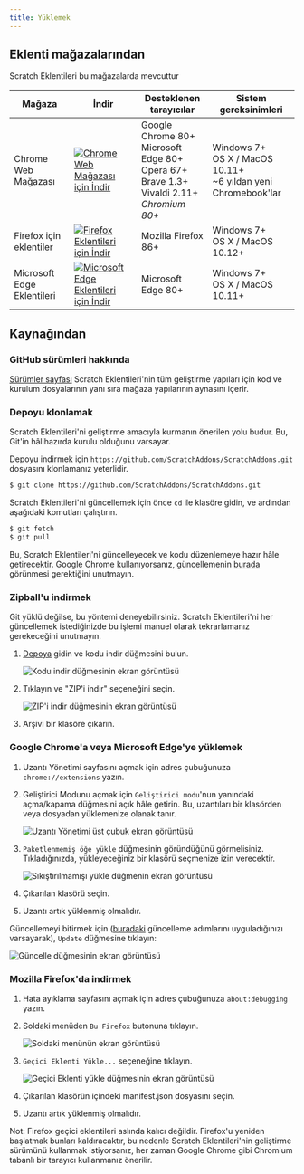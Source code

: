 ```yaml
---
title: Yüklemek
---
```


## Eklenti mağazalarından

Scratch Eklentileri bu mağazalarda mevcuttur

| Mağaza | İndir | Desteklenen tarayıcılar | Sistem gereksinimleri |
| - | - | - | - |
| Chrome Web Mağazası | [![Chrome Web Mağazası için İndir](https://img.shields.io/chrome-web-store/v/fbeffbjdlemaoicjdapfpikkikjoneco?style=flat-square&logo=google-chrome&logoColor=white&label=install&color=4285F4)](https://chrome.google.com/webstore/detail/fbeffbjdlemaoicjdapfpikkikjoneco) | Google Chrome 80+<br />Microsoft Edge 80+<br />Opera 67+<br />Brave 1.3+<br />Vivaldi 2.11+<br />*Chromium 80+* | Windows 7+<br />OS X / MacOS 10.11+<br />~6 yıldan yeni Chromebook'lar
| Firefox için eklentiler | [![Firefox Eklentileri için İndir](https://img.shields.io/amo/v/scratch-messaging-extension?style=flat-square&logo=firefox-browser&logoColor=white&label=install&color=FF7139)](https://addons.mozilla.org/firefox/addon/scratch-messaging-extension/) | Mozilla Firefox 86+ | Windows 7+<br />OS X / MacOS 10.12+
| Microsoft Edge Eklentileri | [![Microsoft Edge Eklentileri için İndir](https://img.shields.io/badge/dynamic/json?style=flat-square&logo=microsoftedge&logoColor=white&label=install&color=0078D7&prefix=v&query=%24.version&url=https%3A%2F%2Fmicrosoftedge.microsoft.com%2Faddons%2Fgetproductdetailsbycrxid%2Filiepgjnemckemgnledoipfiilhajdjj)](https://microsoftedge.microsoft.com/addons/detail/iliepgjnemckemgnledoipfiilhajdjj) | Microsoft Edge 80+ | Windows 7+<br />OS X / MacOS 10.11+

## Kaynağından

### GitHub sürümleri hakkında

[Sürümler sayfası](https://github.com/ScratchAddons/ScratchAddons/releases) Scratch Eklentileri'nin tüm geliştirme yapıları için kod ve kurulum dosyalarının yanı sıra mağaza yapılarının aynasını içerir.

### Depoyu klonlamak

Scratch Eklentileri'ni geliştirme amacıyla kurmanın önerilen yolu budur. Bu, Git'in hâlihazırda kurulu olduğunu varsayar.

Depoyu indirmek için `https://github.com/ScratchAddons/ScratchAddons.git` dosyasını klonlamanız yeterlidir.

```sh
$ git clone https://github.com/ScratchAddons/ScratchAddons.git
```
Scratch Eklentileri'ni güncellemek için önce `cd` ile klasöre gidin, ve ardından aşağıdaki komutları çalıştırın.

```sh
$ git fetch
$ git pull
```

Bu, Scratch Eklentileri'ni güncelleyecek ve kodu düzenlemeye hazır hâle getirecektir. Google Chrome kullanıyorsanız, güncellemenin [burada](#install-on-google-chrome) görünmesi gerektiğini unutmayın.


### Zipball'u indirmek

Git yüklü değilse, bu yöntemi deneyebilirsiniz. Scratch Eklentileri'ni her güncellemek istediğinizde bu işlemi manuel olarak tekrarlamanız gerekeceğini unutmayın.

1. [Depoya](https://github.com/ScratchAddons/ScratchAddons) gidin ve kodu indir düğmesini bulun.

   ![Kodu indir düğmesinin ekran görüntüsü](/assets/img/docs/download-code-button.png)

2. Tıklayın ve "ZIP'i indir" seçeneğini seçin.

   ![ZIP'i indir düğmesinin ekran görüntüsü](/assets/img/docs/download-zipball-button.png)

3. Arşivi bir klasöre çıkarın.

### Google Chrome'a veya Microsoft Edge'ye yüklemek

1. Uzantı Yönetimi sayfasını açmak için adres çubuğunuza `chrome://extensions` yazın.

2. Geliştirici Modunu açmak için `Geliştirici modu`'nun yanındaki açma/kapama düğmesini açık hâle getirin. Bu, uzantıları bir klasörden veya dosyadan yüklemenize olanak tanır.

   ![Uzantı Yönetimi üst çubuk ekran görüntüsü](/assets/img/docs/developer-mode-toggle.png)

3. `Paketlenmemiş öğe yükle` düğmesinin göründüğünü görmelisiniz. Tıkladığınızda, yükleyeceğiniz bir klasörü seçmenize izin verecektir.

   ![Sıkıştırılmamışı yükle düğmenin ekran görüntüsü](/assets/img/docs/load-unpacked-button.png)

4. Çıkarılan klasörü seçin.
5. Uzantı artık yüklenmiş olmalıdır.

Güncellemeyi bitirmek için ([buradaki](#cloning-the-repository) güncelleme adımlarını uyguladığınızı varsayarak), `Update` düğmesine tıklayın:

![Güncelle düğmesinin ekran görüntüsü](/assets/img/docs/update-button.png)


### Mozilla Firefox'da indirmek

1. Hata ayıklama sayfasını açmak için adres çubuğunuza `about:debugging` yazın.

2. Soldaki menüden `Bu Firefox` butonuna tıklayın.

   ![Soldaki menünün ekran görüntüsü](/assets/img/docs/left-hand-menu.png)

4. `Geçici Eklenti Yükle...` seçeneğine tıklayın.

   ![Geçici Eklenti yükle düğmesinin ekran görüntüsü](/assets/img/docs/load-addon.png)

6. Çıkarılan klasörün içindeki manifest.json dosyasını seçin.
7. Uzantı artık yüklenmiş olmalıdır.

Not: Firefox geçici eklentileri aslında kalıcı değildir. Firefox'u yeniden başlatmak bunları kaldıracaktır, bu nedenle Scratch Eklentileri'nin geliştirme sürümünü kullanmak istiyorsanız, her zaman Google Chrome gibi Chromium tabanlı bir tarayıcı kullanmanız önerilir.

